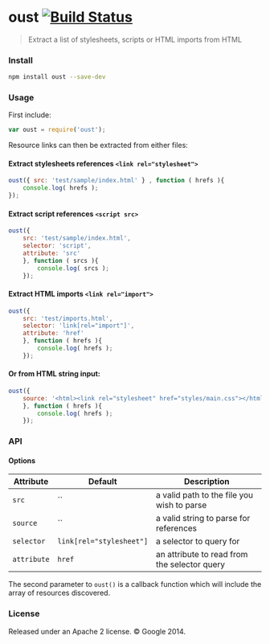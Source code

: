 oust [![Build Status](https://travis-ci.org/addyosmani/oust.svg?branch=master)](https://travis-ci.org/addyosmani/oust)
====

> Extract a list of stylesheets, scripts or HTML imports from HTML

### Install

```sh
npm install oust --save-dev
```

### Usage

First include:

```js
var oust = require('oust');
```

Resource links can then be extracted from either files:

#### Extract stylesheets references `<link rel="stylesheet">`

```js
oust({ src: 'test/sample/index.html' } , function ( hrefs ){
	console.log( hrefs );
});
```

#### Extract script references `<script src>`

```js
oust({ 
	src: 'test/sample/index.html', 
	selector: 'script', 
	attribute: 'src'
	}, function ( srcs ){
		console.log( srcs );
	});
```

#### Extract HTML imports `<link rel="import">`

```js
oust({ 
	src: 'test/imports.html', 
	selector: 'link[rel="import"]', 
	attribute: 'href' 
	}, function ( hrefs ){
		console.log( hrefs );
	});
```

#### Or from HTML string input:

```js
oust({ 
	source: '<html><link rel="stylesheet" href="styles/main.css"></html>' 
	}, function ( hrefs ){
		console.log( hrefs );
	});
```

### API

#### Options

Attribute       | Default   | Description
---             | ---       | ---
`src`           | ``        | a valid path to the file you wish to parse
`source`        | ``        | a valid string to parse for references
`selector`      | `link[rel="stylesheet"]`        | a selector to query for
`attribute`        | `href`        | an attribute to read from the selector query

The second parameter to `oust()` is a callback function which will include the array of resources discovered.

### License

Released under an Apache 2 license. © Google 2014.